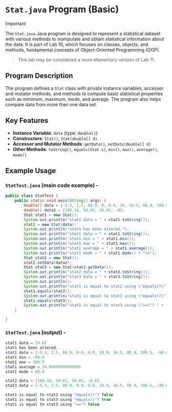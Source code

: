 # `Stat.java` Program (Basic)

>[!IMPORTANT]
The `Stat.java` Java program is designed to represent a statistical dataset with various methods to manipulate and obtain statistical information about the data. It is part of Lab 10, which focuses on classes, objects, and methods, fundamental concepts of Object-Oriented Programming (OOP).
>This lab may be considered a more elementary version of Lab 11.

## Program Description

The program defines a `Stat` class with private instance variables, accessor and mutator methods, and methods to compute basic statistical properties such as minimum, maximum, mode, and average. The program also helps compare data from more than one data set.

## Key Features

- **Instance Variable**: `data` (type: `double[]`)
- **Constructors**: `Stat()`, `Stat(double[] d)`
- **Accessor and Mutator Methods**: `getData()`, `setData(double[] d)`
- **Other Methods**: `toString()`, `equals(Stat s)`, `min()`, `max()`, `average()`, `mode()`

## Example Usage

### `StatTest.java` (main code example) -

```java
public class StatTest {
	public static void main(String[] args) {
		double[] data = {-5.3, 2.5, 88.9, 0, 0.0, 28, 16.5, 88.9, 109.5, -90, 88.9};
		double[] data2 = {100.34, 50.01, 50.01, -8};
		Stat stat1 = new Stat();
		System.out.println("stat1 data = " + stat1.toString());
		stat1 = new Stat(data);
		System.out.println("stat1 has been altered.");
		System.out.println("stat1 data = " + stat1.toString());
		System.out.println("stat1 min = " + stat1.min());
		System.out.println("stat1 max = " + stat1.max());
		System.out.println("stat1 average = " + stat1.average());
		System.out.println("stat1 mode = " + stat1.mode() + "\n");
		Stat stat2 = new Stat();
		stat2.setData(data2);
		Stat stat3 = new Stat(stat1.getData());
		System.out.println("stat2 data = " + stat2.toString());
		System.out.println("stat3 data = " + stat3.toString());
		System.out.println();
		System.out.println("stat1 is equal to stat2 using \"equals()\"? " +
		stat1.equals(stat2));
		System.out.println("stat1 is equal to stat3 using \"equals()\"? " +
		stat1.equals(stat3));
		System.out.println("stat1 is equal to stat3 using \"==\"? " + (stat1 == stat3));
	}

}
```
### `StatTest.java` (output) -
```java
stat1 data = [0.0]
stat1 has been altered.
stat1 data = [-5.3, 2.5, 88.9, 0.0, 0.0, 28.0, 16.5, 88.9, 109.5, -90.0, 88.9]
stat1 min = -90.0
stat1 max = 109.5
stat1 average = 29.80909090909091
stat1 mode = 88.9

stat2 data = [100.34, 50.01, 50.01, -8.0]
stat3 data = [-5.3, 2.5, 88.9, 0.0, 0.0, 28.0, 16.5, 88.9, 109.5, -90.0, 88.9]

stat1 is equal to stat2 using "equals()"? false
stat1 is equal to stat3 using "equals()"? true
stat1 is equal to stat3 using "=="? false


